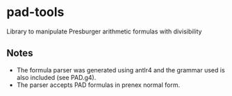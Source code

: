 # pad-tools
Library to manipulate Presburger arithmetic formulas with divisibility

## Notes
- The formula parser was generated using antlr4 and the grammar used is also
  included (see PAD.g4).
- The parser accepts PAD formulas in prenex normal form.
